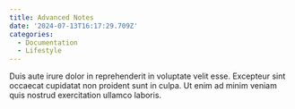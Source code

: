 ```yaml
---
title: Advanced Notes
date: '2024-07-13T16:17:29.709Z'
categories:
  - Documentation
  - Lifestyle
---
```


Duis aute irure dolor in reprehenderit in voluptate velit esse.
Excepteur sint occaecat cupidatat non proident sunt in culpa.
Ut enim ad minim veniam quis nostrud exercitation ullamco laboris.